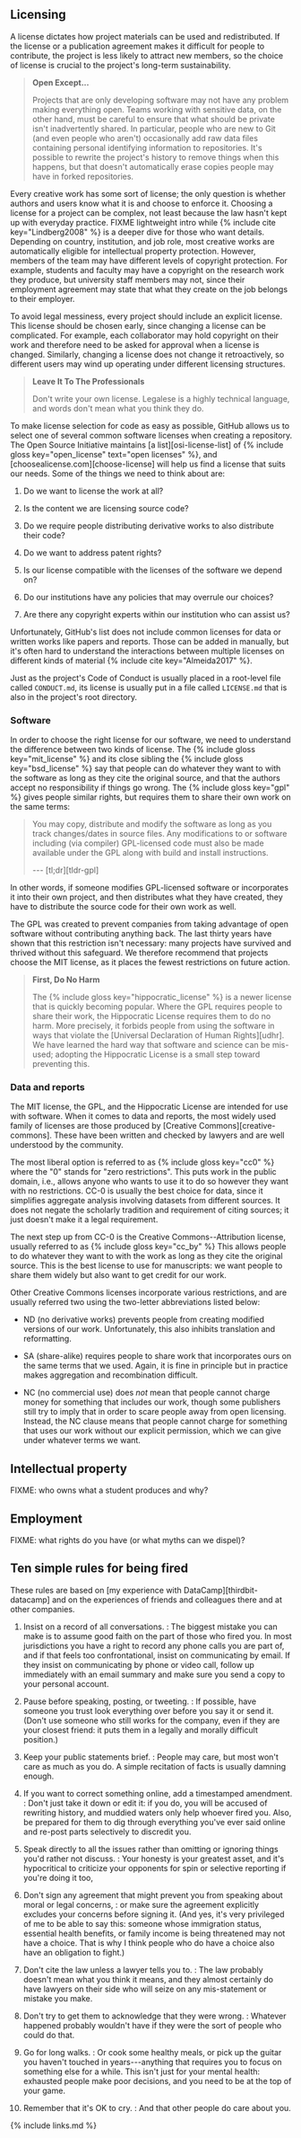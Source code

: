 ---
---

## Licensing

A license dictates how project materials can be used and redistributed.  If the
license or a publication agreement makes it difficult for people to contribute,
the project is less likely to attract new members, so the choice of license is
crucial to the project's long-term sustainability.

> **Open Except...**
>
> Projects that are only developing software may not have any problem making
> everything open.  Teams working with sensitive data, on the other hand, must
> be careful to ensure that what should be private isn't inadvertently shared.
> In particular, people who are new to Git (and even people who aren't)
> occasionally add raw data files containing personal identifying information to
> repositories.  It's possible to rewrite the project's history to remove things
> when this happens, but that doesn't automatically erase copies people may have
> in forked repositories.

Every creative work has some sort of license; the only question is whether
authors and users know what it is and choose to enforce it.  Choosing a license
for a project can be complex, not least because the law hasn't kept up with
everyday practice.  FIXME lightweight intro while
{% include cite key="Lindberg2008" %} is a deeper dive for those who want
details.  Depending on country, institution, and job role, most creative works
are automatically eligible for intellectual property protection.  However,
members of the team may have different levels of copyright protection.  For
example, students and faculty may have a copyright on the research work they
produce, but university staff members may not, since their employment agreement
may state that what they create on the job belongs to their employer.

To avoid legal messiness, every project should include an explicit license.
This license should be chosen early, since changing a license can be
complicated.  For example, each collaborator may hold copyright on their work
and therefore need to be asked for approval when a license is changed.
Similarly, changing a license does not change it retroactively, so different
users may wind up operating under different licensing structures.

> **Leave It To The Professionals**
>
> Don't write your own license.  Legalese is a highly technical language, and
> words don't mean what you think they do.

To make license selection for code as easy as possible, GitHub allows us to
select one of several common software licenses when creating a repository.  The
Open Source Initiative maintains [a list][osi-license-list] of
{% include gloss key="open_license" text="open licenses" %}, and
[choosealicense.com][choose-license] will help us find a license that suits our
needs.  Some of the things we need to think about are:

1.  Do we want to license the work at all?

1.  Is the content we are licensing source code?

1.  Do we require people distributing derivative works to also distribute their code?

1.  Do we want to address patent rights?

1.  Is our license compatible with the licenses of the software we depend on?

1.  Do our institutions have any policies that may overrule our choices?

1.  Are there any copyright experts within our institution who can assist us?

Unfortunately, GitHub's list does not include common licenses for data or
written works like papers and reports.  Those can be added in manually, but it's
often hard to understand the interactions between multiple licenses on different
kinds of material {% include cite key="Almeida2017" %}.

Just as the project's Code of Conduct is usually placed in a root-level file
called `CONDUCT.md`, its license is usually put in a file called `LICENSE.md`
that is also in the project's root directory.

### Software

In order to choose the right license for our software, we need to understand the
difference between two kinds of license.  The
{% include gloss key="mit_license" %} and its close sibling the
{% include gloss key="bsd_license" %} say that people can do whatever they want
to with the software as long as they cite the original source, and that the
authors accept no responsibility if things go wrong.  The {% include gloss
key="gpl" %} gives people similar rights, but requires them to share their own
work on the same terms:

> You may copy, distribute and modify the software as long as you track
> changes/dates in source files.  Any modifications to or software including
> (via compiler) GPL-licensed code must also be made available under the GPL
> along with build and install instructions.
>
> --- [tl;dr][tldr-gpl]

In other words, if someone modifies GPL-licensed software or incorporates it
into their own project, and then distributes what they have created, they have
to distribute the source code for their own work as well.

The GPL was created to prevent companies from taking advantage of open software
without contributing anything back.  The last thirty years have shown that this
restriction isn't necessary: many projects have survived and thrived without
this safeguard.  We therefore recommend that projects choose the MIT license, as
it places the fewest restrictions on future action.

> **First, Do No Harm**
>
> The {% include gloss key="hippocratic_license" %} is a newer license that is
> quickly becoming popular.  Where the GPL requires people to share their work,
> the Hippocratic License requires them to do no harm.  More precisely, it
> forbids people from using the software in ways that violate the [Universal
> Declaration of Human Rights][udhr].  We have learned the hard way that
> software and science can be mis-used; adopting the Hippocratic License is a
> small step toward preventing this.

### Data and reports

The MIT license, the GPL, and the Hippocratic License are intended for use with
software.  When it comes to data and reports, the most widely used family of
licenses are those produced by [Creative Commons][creative-commons].  These have
been written and checked by lawyers and are well understood by the community.

The most liberal option is referred to as {% include gloss key="cc0" %} where
the "0" stands for "zero restrictions".  This puts work in the public domain,
i.e., allows anyone who wants to use it to do so however they want with no
restrictions.  CC-0 is usually the best choice for data, since it simplifies
aggregate analysis involving datasets from different sources.  It does not
negate the scholarly tradition and requirement of citing sources; it just
doesn't make it a legal requirement.

The next step up from CC-0 is the Creative Commons--Attribution license, usually
referred to as {% include gloss key="cc_by" %} This allows people to do whatever
they want to with the work as long as they cite the original source.  This is
the best license to use for manuscripts: we want people to share them widely but
also want to get credit for our work.

Other Creative Commons licenses incorporate various restrictions, and are
usually referred two using the two-letter abbreviations listed below:

- ND (no derivative works) prevents people from creating modified versions of
    our work.  Unfortunately, this also inhibits translation and reformatting.

- SA (share-alike) requires people to share work that incorporates ours on the
    same terms that we used.  Again, it is fine in principle but in practice
    makes aggregation and recombination difficult.

- NC (no commercial use) does *not* mean that people cannot charge money for
    something that includes our work, though some publishers still try to imply
    that in order to scare people away from open licensing.  Instead, the NC
    clause means that people cannot charge for something that uses our work
    without our explicit permission, which we can give under whatever terms we
    want.

## Intellectual property

FIXME: who owns what a student produces and why?

## Employment

FIXME: what rights do you have (or what myths can we dispel)?

## Ten simple rules for being fired

These rules are based on [my experience with DataCamp][thirdbit-datacamp] and on
the experiences of friends and colleagues there and at other companies.

1. Insist on a record of all conversations.
:   The biggest mistake you can make is to assume good faith on the part of
    those who fired you.  In most jurisdictions you have a right to record any
    phone calls you are part of, and if that feels too confrontational, insist
    on communicating by email.  If they insist on communicating by phone or
    video call, follow up immediately with an email summary and make sure you
    send a copy to your personal account.

2. Pause before speaking, posting, or tweeting.
:   If possible, have someone you trust look everything over before you say it
    or send it.  (Don't use someone who still works for the company, even if
    they are your closest friend: it puts them in a legally and morally
    difficult position.)

3. Keep your public statements brief.
:   People may care, but most won't care as much as you do.  A simple recitation
    of facts is usually damning enough.

4. If you want to correct something online, add a timestamped amendment.
:   Don't just take it down or edit it: if you do, you will be accused of
    rewriting history, and muddied waters only help whoever fired you.  Also, be
    prepared for them to dig through everything you've ever said online and
    re-post parts selectively to discredit you.

5. Speak directly to all the issues rather than omitting or ignoring things you'd rather not discuss.
:   Your honesty is your greatest asset, and it's hypocritical to criticize your
    opponents for spin or selective reporting if you're doing it too,

6. Don't sign any agreement that might prevent you from speaking about moral or legal concerns,
:   or make sure the agreement explicitly excludes your concerns before signing
    it.  (And yes, it's very privileged of me to be able to say this: someone
    whose immigration status, essential health benefits, or family income is
    being threatened may not have a choice.  That is why I think people who do
    have a choice also have an obligation to fight.)

7. Don't cite the law unless a lawyer tells you to.
:   The law probably doesn't mean what you think it means, and they almost
    certainly do have lawyers on their side who will seize on any mis-statement
    or mistake you make.

8. Don't try to get them to acknowledge that they were wrong.
:   Whatever happened probably wouldn't have if they were the sort of people who
    could do that.

9. Go for long walks.
:   Or cook some healthy meals, or pick up the guitar you haven't touched in
    years---anything that requires you to focus on something else for a while.
    This isn't just for your mental health: exhausted people make poor
    decisions, and you need to be at the top of your game.

10. Remember that it's OK to cry.
:   And that other people do care about you.

{% include links.md %}

